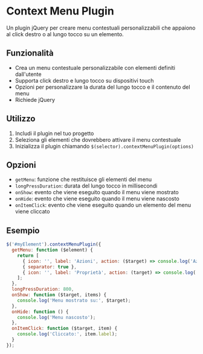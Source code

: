 # Context Menu Plugin

Un plugin jQuery per creare menu contestuali personalizzabili che appaiono al click destro o al lungo tocco su un elemento.

## Funzionalità

* Crea un menu contestuale personalizzabile con elementi definiti dall'utente
* Supporta click destro e lungo tocco su dispositivi touch
* Opzioni per personalizzare la durata del lungo tocco e il contenuto del menu
* Richiede jQuery

## Utilizzo

1. Includi il plugin nel tuo progetto
2. Seleziona gli elementi che dovrebbero attivare il menu contestuale
3. Inizializza il plugin chiamando `$(selector).contextMenuPlugin(options)`

## Opzioni

* `getMenu`: funzione che restituisce gli elementi del menu
* `longPressDuration`: durata del lungo tocco in millisecondi
* `onShow`: evento che viene eseguito quando il menu viene mostrato
* `onHide`: evento che viene eseguito quando il menu viene nascosto
* `onItemClick`: evento che viene eseguito quando un elemento del menu viene cliccato

## Esempio

```javascript
$('#myElement').contextMenuPlugin({
  getMenu: function ($element) {
    return [
      { icon: '', label: 'Azioni', action: ($target) => console.log('Azioni') },
      { separator: true },
      { icon: '', label: 'Proprietà', action: (target) => console.log('Proprietà') }
    ];
  },
  longPressDuration: 800,
  onShow: function ($target, items) {
    console.log('Menu mostrato su:', $target);
  },
  onHide: function () {
    console.log('Menu nascosto');
  },
  onItemClick: function ($target, item) {
    console.log('Cliccato:', item.label);
  }
});
